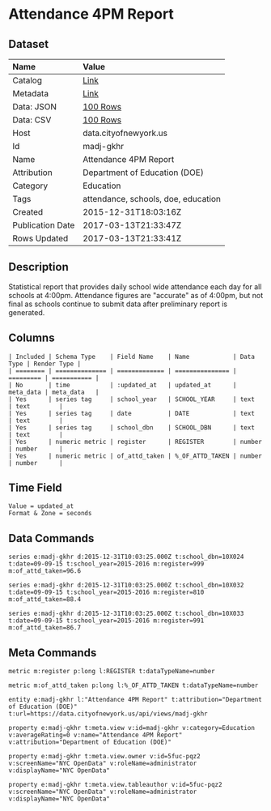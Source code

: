# Attendance 4PM Report

## Dataset

| Name | Value |
| :--- | :---- |
| Catalog | [Link](https://catalog.data.gov/dataset/attendance-4pm-report) |
| Metadata | [Link](https://data.cityofnewyork.us/api/views/madj-gkhr) |
| Data: JSON | [100 Rows](https://data.cityofnewyork.us/api/views/madj-gkhr/rows.json?max_rows=100) |
| Data: CSV | [100 Rows](https://data.cityofnewyork.us/api/views/madj-gkhr/rows.csv?max_rows=100) |
| Host | data.cityofnewyork.us |
| Id | madj-gkhr |
| Name | Attendance 4PM Report |
| Attribution | Department of Education (DOE) |
| Category | Education |
| Tags | attendance, schools, doe, education |
| Created | 2015-12-31T18:03:16Z |
| Publication Date | 2017-03-13T21:33:47Z |
| Rows Updated | 2017-03-13T21:33:41Z |

## Description

Statistical report that provides daily school wide attendance each day for all schools at 4:00pm. Attendance figures are "accurate" as of 4:00pm, but not final as schools continue to submit data after preliminary report is generated.

## Columns

```ls
| Included | Schema Type    | Field Name    | Name            | Data Type | Render Type |
| ======== | ============== | ============= | =============== | ========= | =========== |
| No       | time           | :updated_at   | updated_at      | meta_data | meta_data   |
| Yes      | series tag     | school_year   | SCHOOL_YEAR     | text      | text        |
| Yes      | series tag     | date          | DATE            | text      | text        |
| Yes      | series tag     | school_dbn    | SCHOOL_DBN      | text      | text        |
| Yes      | numeric metric | register      | REGISTER        | number    | number      |
| Yes      | numeric metric | of_attd_taken | %_OF_ATTD_TAKEN | number    | number      |
```

## Time Field

```ls
Value = updated_at
Format & Zone = seconds
```

## Data Commands

```ls
series e:madj-gkhr d:2015-12-31T10:03:25.000Z t:school_dbn=10X024 t:date=09-09-15 t:school_year=2015-2016 m:register=999 m:of_attd_taken=96.6

series e:madj-gkhr d:2015-12-31T10:03:25.000Z t:school_dbn=10X032 t:date=09-09-15 t:school_year=2015-2016 m:register=810 m:of_attd_taken=88.4

series e:madj-gkhr d:2015-12-31T10:03:25.000Z t:school_dbn=10X033 t:date=09-09-15 t:school_year=2015-2016 m:register=991 m:of_attd_taken=86.7
```

## Meta Commands

```ls
metric m:register p:long l:REGISTER t:dataTypeName=number

metric m:of_attd_taken p:long l:%_OF_ATTD_TAKEN t:dataTypeName=number

entity e:madj-gkhr l:"Attendance 4PM Report" t:attribution="Department of Education (DOE)" t:url=https://data.cityofnewyork.us/api/views/madj-gkhr

property e:madj-gkhr t:meta.view v:id=madj-gkhr v:category=Education v:averageRating=0 v:name="Attendance 4PM Report" v:attribution="Department of Education (DOE)"

property e:madj-gkhr t:meta.view.owner v:id=5fuc-pqz2 v:screenName="NYC OpenData" v:roleName=administrator v:displayName="NYC OpenData"

property e:madj-gkhr t:meta.view.tableauthor v:id=5fuc-pqz2 v:screenName="NYC OpenData" v:roleName=administrator v:displayName="NYC OpenData"
```